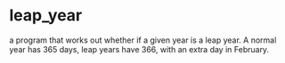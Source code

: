 # leap_year
a program that works out whether if a given year is a leap year. A normal year has 365 days, leap years have 366, with an extra day in February.
